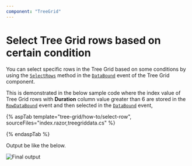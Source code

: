 ```yaml
---
component: "TreeGrid"
---
```


# Select Tree Grid rows based on certain condition

You can select specific rows in the Tree Grid based on some conditions by using the [`SelectRows`](https://help.syncfusion.com/cr/blazor/Syncfusion.Blazor.TreeGrid.SfTreeGrid-1.html#Syncfusion_Blazor_TreeGrid_SfTreeGrid_1_SelectRows_System_Double___) method in the [`DataBound`](https://help.syncfusion.com/cr/blazor/Syncfusion.Blazor.TreeGrid.TreeGridEvents-1.html#Syncfusion_Blazor_TreeGrid_TreeGridEvents_1_DataBound) event of the Tree Grid component.

This is demonstrated in the below sample code where the index value of Tree Grid rows with **Duration** column value greater than 6 are stored in the [`RowDataBound`](https://help.syncfusion.com/cr/blazor/Syncfusion.Blazor.TreeGrid.TreeGridEvents-1.html#Syncfusion_Blazor_TreeGrid_TreeGridEvents_1_RowDataBound) event and then selected in the [`DataBound`](https://help.syncfusion.com/cr/blazor/Syncfusion.Blazor.TreeGrid.TreeGridEvents-1.html#Syncfusion_Blazor_TreeGrid_TreeGridEvents_1_DataBound) event,

{% aspTab template="tree-grid/how-to/select-row", sourceFiles="index.razor,treegriddata.cs" %}

{% endaspTab %}

Output be like the below.

![`Final output`](../images/select-row.PNG)
